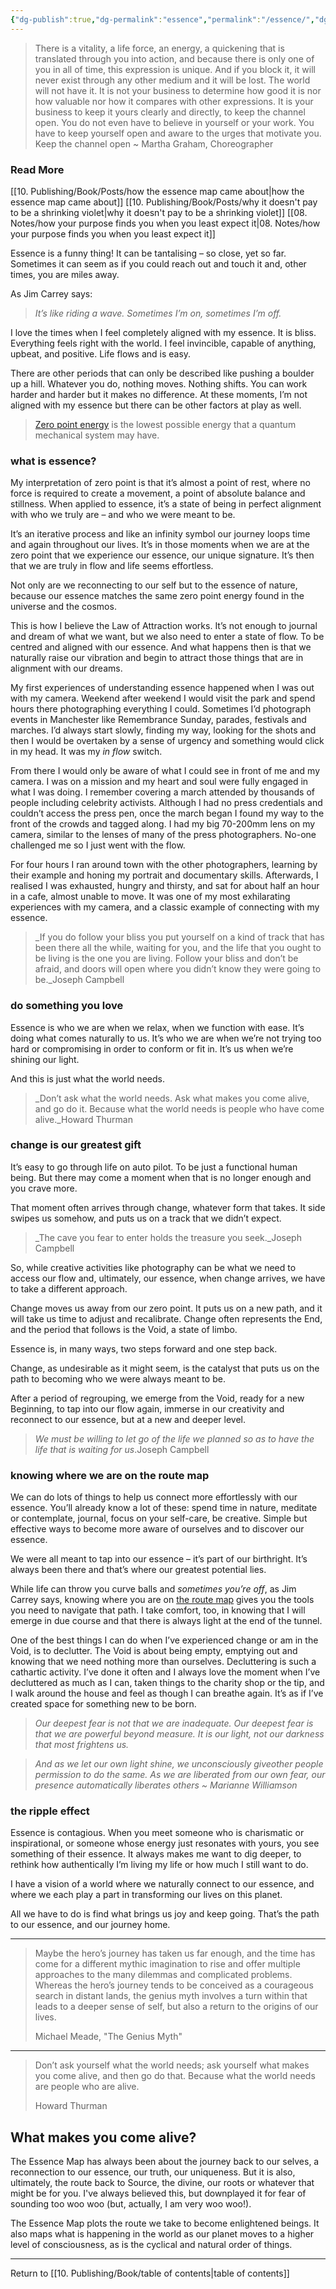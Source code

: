 ```yaml
---
{"dg-publish":true,"dg-permalink":"essence","permalink":"/essence/","dgHomeLink":true,"dgPassFrontmatter":false}
---
```



> There is a vitality, a life force, an energy, a quickening that is translated through you into action, and because there is only one of you in all of time, this expression is unique. And if you block it, it will never exist through any other medium and it will be lost. The world will not have it. It is not your business to determine how good it is nor how valuable nor how it compares with other expressions. It is your business to keep it yours clearly and directly, to keep the channel open. You do not even have to believe in yourself or your work. You have to keep yourself open and aware to the urges that motivate you. Keep the channel open ~ Martha Graham, Choreographer

### Read More

[[10. Publishing/Book/Posts/how the essence map came about|how the essence map came about]]
[[10. Publishing/Book/Posts/why it doesn't pay to be a shrinking violet|why it doesn't pay to be a shrinking violet]]
[[08. Notes/how your purpose finds you when you least expect it|08. Notes/how your purpose finds you when you least expect it]]

Essence is a funny thing! It can be tantalising – so close, yet so far. Sometimes it can seem as if you could reach out and touch it and, other times, you are miles away.

As Jim Carrey says:

> _It’s like riding a wave. Sometimes I’m on, sometimes I’m off._

I love the times when I feel completely aligned with my essence. It is bliss. Everything feels right with the world. I feel invincible, capable of anything, upbeat, and positive. Life flows and is easy.

There are other periods that can only be described like pushing a boulder up a hill. Whatever you do, nothing moves. Nothing shifts. You can work harder and harder but it makes no difference. At these moments, I’m not aligned with my essence but there can be other factors at play as well.

> [Zero point energy](https://en.wikipedia.org/wiki/Zero-point_energy) is the lowest possible energy that a quantum mechanical system may have.

### what is essence?

My interpretation of zero point is that it’s almost a point of rest, where no force is required to create a movement, a point of absolute balance and stillness. When applied to essence, it’s a state of being in perfect alignment with who we truly are – and who we were meant to be.

It’s an iterative process and like an infinity symbol our journey loops time and again throughout our lives. It’s in those moments when we are at the zero point that we experience our essence, our unique signature. It’s then that we are truly in flow and life seems effortless.

Not only are we reconnecting to our self but to the essence of nature, because our essence matches the same zero point energy found in the universe and the cosmos.

This is how I believe the Law of Attraction works. It’s not enough to journal and dream of what we want, but we also need to enter a state of flow. To be centred and aligned with our essence. And what happens then is that we naturally raise our vibration and begin to attract those things that are in alignment with our dreams.

My first experiences of understanding essence happened when I was out with my camera. Weekend after weekend I would visit the park and spend hours there photographing everything I could. Sometimes I’d photograph events in Manchester like Remembrance Sunday, parades, festivals and marches. I’d always start slowly, finding my way, looking for the shots and then I would be overtaken by a sense of urgency and something would click in my head. It was my _in flow_ switch.

From there I would only be aware of what I could see in front of me and my camera. I was on a mission and my heart and soul were fully engaged in what I was doing. I remember covering a march attended by thousands of people including celebrity activists. Although I had no press credentials and couldn’t access the press pen, once the march began I found my way to the front of the crowds and tagged along. I had my big 70-200mm lens on my camera, similar to the lenses of many of the press photographers. No-one challenged me so I just went with the flow.

For four hours I ran around town with the other photographers, learning by their example and honing my portrait and documentary skills. Afterwards, I realised I was exhausted, hungry and thirsty, and sat for about half an hour in a cafe, almost unable to move. It was one of my most exhilarating experiences with my camera, and a classic example of connecting with my essence.

> _If you do follow your bliss you put yourself on a kind of track that has been there all the while, waiting for you, and the life that you ought to be living is the one you are living. Follow your bliss and don’t be afraid, and doors will open where you didn’t know they were going to be._Joseph Campbell

### do something you love

Essence is who we are when we relax, when we function with ease. It’s doing what comes naturally to us. It’s who we are when we’re not trying too hard or compromising in order to conform or fit in. It’s us when we’re shining our light.

And this is just what the world needs.

> _Don’t ask what the world needs. Ask what makes you come alive, and go do it. Because what the world needs is people who have come alive._Howard Thurman

### change is our greatest gift

It’s easy to go through life on auto pilot. To be just a functional human being. But there may come a moment when that is no longer enough and you crave more.

That moment often arrives through change, whatever form that takes. It side swipes us somehow, and puts us on a track that we didn’t expect.

> _The cave you fear to enter holds the treasure you seek._Joseph Campbell

So, while creative activities like photography can be what we need to access our flow and, ultimately, our essence, when change arrives, we have to take a different approach.

Change moves us away from our zero point. It puts us on a new path, and it will take us time to adjust and recalibrate. Change often represents the End, and the period that follows is the Void, a state of limbo.

Essence is, in many ways, two steps forward and one step back.

Change, as undesirable as it might seem, is the catalyst that puts us on the path to becoming who we were always meant to be.

After a period of regrouping, we emerge from the Void, ready for a new Beginning, to tap into our flow again, immerse in our creativity and reconnect to our essence, but at a new and deeper level.

> _We must be willing to let go of the life we planned so as to have the life that is waiting for us_.Joseph Campbell

### knowing where we are on the route map

We can do lots of things to help us connect more effortlessly with our essence. You’ll already know a lot of these: spend time in nature, meditate or contemplate, journal, focus on your self-care, be creative. Simple but effective ways to become more aware of ourselves and to discover our essence.

We were all meant to tap into our essence – it’s part of our birthright. It’s always been there and that’s where our greatest potential lies.

While life can throw you curve balls and _sometimes you’re off_, as Jim Carrey says, knowing where you are on [the route map](https://agentlerpace.co.uk/story/) gives you the tools you need to navigate that path. I take comfort, too, in knowing that I will emerge in due course and that there is always light at the end of the tunnel.

One of the best things I can do when I’ve experienced change or am in the Void, is to declutter. The Void is about being empty, emptying out and knowing that we need nothing more than ourselves. Decluttering is such a cathartic activity. I’ve done it often and I always love the moment when I’ve decluttered as much as I can, taken things to the charity shop or the tip, and I walk around the house and feel as though I can breathe again. It’s as if I’ve created space for something new to be born.

> _Our deepest fear is not that we are inadequate. Our deepest fear is that we are powerful beyond measure. It is our light, not our darkness that most frightens us._

> _And as we let our own light shine, we unconsciously giveother people permission to do the same. As we are liberated from our own fear, our presence automatically liberates others ~ Marianne Williamson_

### the ripple effect

Essence is contagious. When you meet someone who is charismatic or inspirational, or someone whose energy just resonates with yours, you see something of their essence. It always makes me want to dig deeper, to rethink how authentically I’m living my life or how much I still want to do.

I have a vision of a world where we naturally connect to our essence, and where we each play a part in transforming our lives on this planet.

All we have to do is find what brings us joy and keep going. That’s the path to our essence, and our journey home.

---

> Maybe the hero’s journey has taken us far enough, and the time has come for a different mythic imagination to rise and offer multiple approaches to the many dilemmas and complicated problems. Whereas the hero’s journey tends to be conceived as a courageous search in distant lands, the genius myth involves a turn within that leads to a deeper sense of self, but also a return to the origins of our lives.
> 
> Michael Meade, "The Genius Myth"

---

> Don’t ask yourself what the world needs; ask yourself what makes you come alive, and then go do that. Because what the world needs are people who are alive.
> 
> Howard Thurman

## What makes you come alive?

The Essence Map has always been about the journey back to our selves, a reconnection to our essence, our truth, our uniqueness. But it is also, ultimately, the route back to Source, the divine, our roots or whatever that might be for you. I've always believed this, but downplayed it for fear of sounding too woo woo (but, actually, I am very woo woo!).

The Essence Map plots the route we take to become enlightened beings. It also maps what is happening in the world as our planet moves to a higher level of consciousness, as is the cyclical and natural order of things.

---

Return to [[10. Publishing/Book/table of contents|table of contents]]